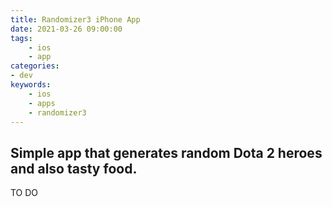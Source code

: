 ```yaml
---
title: Randomizer3 iPhone App
date: 2021-03-26 09:00:00
tags:
    - ios
    - app
categories:
- dev
keywords:
    - ios
    - apps
    - randomizer3
---
```

## Simple app that generates random Dota 2 heroes and also tasty food.

TO DO
